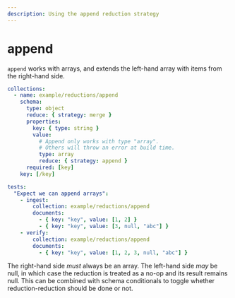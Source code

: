 ```yaml
---
description: Using the append reduction strategy
---
```


# append

`append` works with arrays, and extends the left-hand array with items from the right-hand side.

```yaml
collections:
  - name: example/reductions/append
    schema:
      type: object
      reduce: { strategy: merge }
      properties:
        key: { type: string }
        value:
          # Append only works with type "array".
          # Others will throw an error at build time.
          type: array
          reduce: { strategy: append }
      required: [key]
    key: [/key]

tests:
  "Expect we can append arrays":
    - ingest:
        collection: example/reductions/append
        documents:
          - { key: "key", value: [1, 2] }
          - { key: "key", value: [3, null, "abc"] }
    - verify:
        collection: example/reductions/append
        documents:
          - { key: "key", value: [1, 2, 3, null, "abc"] }
```

The right-hand side _must_ always be an array. The left-hand side _may_ be null, in which case the reduction is treated as a no-op and its result remains null. This can be combined with schema conditionals to toggle whether reduction-reduction should be done or not.
